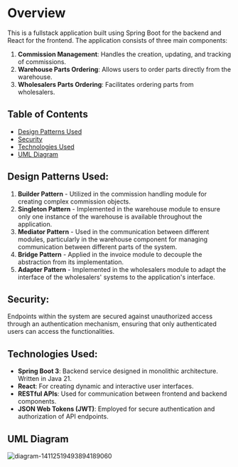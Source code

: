 

# Overview

This is a fullstack application built using Spring Boot for the backend and React for the frontend. The application consists of three main components:

1. **Commission Management**: Handles the creation, updating, and tracking of commissions.
2. **Warehouse Parts Ordering**: Allows users to order parts directly from the warehouse.
3. **Wholesalers Parts Ordering**: Facilitates ordering parts from wholesalers.


## Table of Contents

- [Design Patterns Used](#design-patterns-used)
- [Security](#security)
- [Technologies Used](#technologies-used)
- [UML Diagram](#uml-diagram)


## Design Patterns Used:

1. **Builder Pattern** - Utilized in the commission handling module for creating complex commission objects.
2. **Singleton Pattern** - Implemented in the warehouse module to ensure only one instance of the warehouse is available throughout the application.
3. **Mediator Pattern** - Used in the communication between different modules, particularly in the warehouse component for managing communication between different parts of the system.
4. **Bridge Pattern** - Applied in the invoice module to decouple the abstraction from its implementation.
5. **Adapter Pattern** - Implemented in the wholesalers module to adapt the interface of the wholesalers' systems to the application's interface.

## Security:

Endpoints within the system are secured against unauthorized access through an authentication mechanism, ensuring that only authenticated users can access the functionalities.

## Technologies Used:

- **Spring Boot 3**: Backend service designed in monolithic architecture. Written in Java 21. 
- **React**: For creating dynamic and interactive user interfaces.
- **RESTful APIs**: Used for communication between frontend and backend components.
- **JSON Web Tokens (JWT)**: Employed for secure authentication and authorization of API endpoints.


## UML Diagram

![diagram-14112519493894189060](https://github.com/WojciechGos/Car-Service/assets/36795978/971fb941-8df7-4b48-a23a-c3463ddbbd23)
